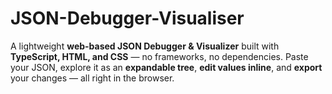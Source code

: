 # JSON-Debugger-Visualiser
A lightweight **web-based JSON Debugger &amp; Visualizer** built with **TypeScript, HTML, and CSS** — no frameworks, no dependencies.   Paste your JSON, explore it as an **expandable tree**, **edit values inline**, and **export** your changes — all right in the browser.

